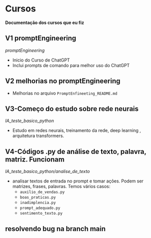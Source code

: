 # Cursos
**Documentação dos cursos que eu fiz**

## V1 promptEngineering
*promptEngineering*
* Inicio do Curso de ChatGPT
* Inclui prompts de comando para melhor uso do ChatGPT

## V2 melhorias no promptEngineering
* Melhorias no arquivo `PromptEnfineeting_README.md`

## V3-Começo do estudo sobre rede neurais
*IA_teste_basico_python*
* Estudo em redes neurais, treinamento da rede, deep learning , arquitetura transformers.


## V4-Códigos .py de análise de texto, palavra, matriz. Funcionam
*IA_teste_basico_python/analise_de_texto*
* analisar textos de entrada no prompt e tomar ações. Podem ser matrizes, frases, palavras. Temos vários casos:
    - `auxilio_de_vendas.py`
    - `boas_praticas.py`
    - `inadimplencia.py`
    - `prompt_adequado.py`
    - `sentimento_texto.py`

## resolvendo bug na branch main